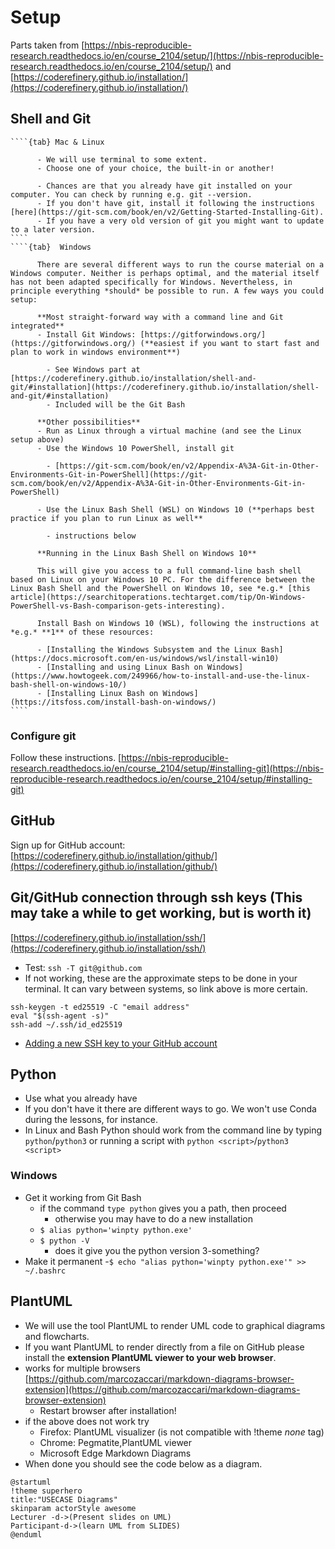 # Setup
Parts taken from [https://nbis-reproducible-research.readthedocs.io/en/course_2104/setup/](https://nbis-reproducible-research.readthedocs.io/en/course_2104/setup/)
 and [https://coderefinery.github.io/installation/](https://coderefinery.github.io/installation/)

## Shell and Git


`````{tabs} 
````{tab} Mac & Linux

      - We will use terminal to some extent.
      - Choose one of your choice, the built-in or another!

      - Chances are that you already have git installed on your computer. You can check by running e.g. git --version. 
      - If you don't have git, install it following the instructions [here](https://git-scm.com/book/en/v2/Getting-Started-Installing-Git). 
      - If you have a very old version of git you might want to update to a later version.
````
````{tab}  Windows

      There are several different ways to run the course material on a Windows computer. Neither is perhaps optimal, and the material itself has not been adapted specifically for Windows. Nevertheless, in principle everything *should* be possible to run. A few ways you could setup:

      **Most straight-forward way with a command line and Git integrated**
      - Install Git Windows: [https://gitforwindows.org/](https://gitforwindows.org/) (**easiest if you want to start fast and plan to work in windows environment**)
      
        - See Windows part at [https://coderefinery.github.io/installation/shell-and-git/#installation](https://coderefinery.github.io/installation/shell-and-git/#installation)
        - Included will be the Git Bash

      **Other possibilities**
      - Run as Linux through a virtual machine (and see the Linux setup above)
      - Use the Windows 10 PowerShell, install git 
      
        - [https://git-scm.com/book/en/v2/Appendix-A%3A-Git-in-Other-Environments-Git-in-PowerShell](https://git-scm.com/book/en/v2/Appendix-A%3A-Git-in-Other-Environments-Git-in-PowerShell)
        
      - Use the Linux Bash Shell (WSL) on Windows 10 (**perhaps best practice if you plan to run Linux as well**
      
        - instructions below 

      **Running in the Linux Bash Shell on Windows 10**

      This will give you access to a full command-line bash shell based on Linux on your Windows 10 PC. For the difference between the Linux Bash Shell and the PowerShell on Windows 10, see *e.g.* [this article](https://searchitoperations.techtarget.com/tip/On-Windows-PowerShell-vs-Bash-comparison-gets-interesting).

      Install Bash on Windows 10 (WSL), following the instructions at *e.g.* **1** of these resources:

      - [Installing the Windows Subsystem and the Linux Bash](https://docs.microsoft.com/en-us/windows/wsl/install-win10)
      - [Installing and using Linux Bash on Windows](https://www.howtogeek.com/249966/how-to-install-and-use-the-linux-bash-shell-on-windows-10/)
      - [Installing Linux Bash on Windows](https://itsfoss.com/install-bash-on-windows/)
````
`````

### Configure git
Follow these instructions. [https://nbis-reproducible-research.readthedocs.io/en/course_2104/setup/#installing-git](https://nbis-reproducible-research.readthedocs.io/en/course_2104/setup/#installing-git)

## GitHub
Sign up for GitHub account:
[https://coderefinery.github.io/installation/github/](https://coderefinery.github.io/installation/github/)

## Git/GitHub connection through ssh keys (This may take a while to get working, but is worth it)

[https://coderefinery.github.io/installation/ssh/](https://coderefinery.github.io/installation/ssh/)

- Test: `ssh -T git@github.com`
- If not working, these are the approximate steps to be done in your terminal. It can vary between systems, so link above is more certain.
```console
ssh-keygen -t ed25519 -C "email address"
eval "$(ssh-agent -s)"
ssh-add ~/.ssh/id_ed25519
```
- [Adding a new SSH key to your GitHub account](https://docs.github.com/en/authentication/connecting-to-github-with-ssh/adding-a-new-ssh-key-to-your-github-account)


## Python
- Use what you already have
- If you don't have it there are different ways to go. We won't use Conda during the lessons, for instance.
- In Linux and Bash Python should work from the command line by typing ``python``/``python3`` or running a script with ``python <script>``/``python3 <script>``

 ### Windows
- Get it working from Git Bash
  - if the command ``type python`` gives you a path, then proceed
    - otherwise you may have to do a new installation
  - ``$ alias python='winpty python.exe'``
  - ``$ python -V``
    - does it give you the python version 3-something?
 - Make it permanent
 -``$ echo "alias python='winpty python.exe'" >> ~/.bashrc``



## PlantUML
- We will use the tool PlantUML to render UML code to graphical diagrams and flowcharts. 
- If you want PlantUML to render directly from a file on GitHub please install the **extension PlantUML viewer to your web browser**.
- works for multiple browsers [https://github.com/marcozaccari/markdown-diagrams-browser-extension](https://github.com/marcozaccari/markdown-diagrams-browser-extension)
   - Restart browser after installation!  
-  if the above does not work try
   - Firefox: PlantUML visualizer (is not compatible with !theme _none_ tag)
   - Chrome: Pegmatite,PlantUML viewer
   - Microsoft Edge Markdown Diagrams
- When done you should see the code below as a diagram.

```plantuml
@startuml
!theme superhero
title:"USECASE Diagrams"
skinparam actorStyle awesome
Lecturer -d->(Present slides on UML)
Participant-d->(learn UML from SLIDES)
@enduml
```
